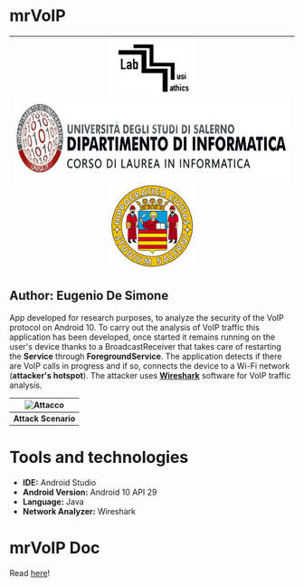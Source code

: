 # mrVoIP
| <img src="./imgREADME/labMusimatica.png" alt="drawing" width="150" height="100"/> <img src="./imgREADME/dinfUnisa.png" alt="drawing" width="500" height="150"/> <img src="./imgREADME/logo_unisa.png" alt="drawing" width="150" height="150"/> |
|:--:|
## **Author: Eugenio De Simone**

App developed for research purposes, to analyze the security of the VoIP protocol on Android 10.
To carry out the analysis of VoIP traffic this application has been developed, once started it remains running on the user's device thanks to a BroadcastReceiver that takes care of restarting the **Service** through **ForegroundService**. The application detects if there are VoIP calls in progress and if so, connects the device to a Wi-Fi network (**attacker's hotspot**). The attacker uses [**Wireshark**](https://www.wireshark.org) software for VoIP traffic analysis.

<div align="center">

| ![Attacco](https://user-images.githubusercontent.com/32223916/134635165-9e487dd2-6313-4fc4-8dd3-3f3df8627c72.png) |
|:--:|
| **Attack Scenario** |
  
</div>

# Tools and technologies
* **IDE:** Android Studio
* **Android Version:** Android 10 API 29
* **Language:** Java
* **Network Analyzer:** Wireshark

# mrVoIP Doc 
Read [here](https://edesimone12.github.io/mrVoIP/)!
